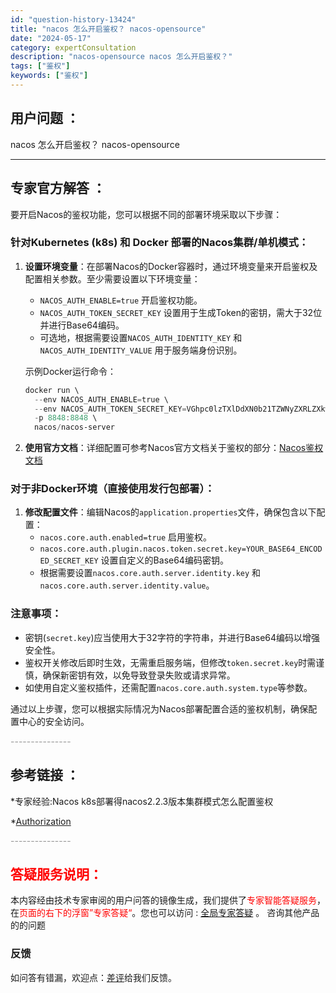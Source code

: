 ```yaml
---
id: "question-history-13424"
title: "nacos 怎么开启鉴权？ nacos-opensource"
date: "2024-05-17"
category: expertConsultation
description: "nacos-opensource nacos 怎么开启鉴权？"
tags: ["鉴权"]
keywords: ["鉴权"]
---
```


## 用户问题 ： 
 nacos 怎么开启鉴权？ nacos-opensource 

---------------
## 专家官方解答 ：

要开启Nacos的鉴权功能，您可以根据不同的部署环境采取以下步骤：

### 针对Kubernetes (k8s) 和 Docker 部署的Nacos集群/单机模式：

1. **设置环境变量**：在部署Nacos的Docker容器时，通过环境变量来开启鉴权及配置相关参数。至少需要设置以下环境变量：
   - `NACOS_AUTH_ENABLE=true` 开启鉴权功能。
   - `NACOS_AUTH_TOKEN_SECRET_KEY` 设置用于生成Token的密钥，需大于32位并进行Base64编码。
   - 可选地，根据需要设置`NACOS_AUTH_IDENTITY_KEY` 和 `NACOS_AUTH_IDENTITY_VALUE` 用于服务端身份识别。

   示例Docker运行命令：
   ```powershell
   docker run \
     --env NACOS_AUTH_ENABLE=true \
     --env NACOS_AUTH_TOKEN_SECRET_KEY=VGhpc0lzTXlDdXN0b21TZWNyZXRLZXkwMTIzNDU2Nzg= \
     -p 8848:8848 \
     nacos/nacos-server
   ```

2. **使用官方文档**：详细配置可参考Nacos官方文档关于鉴权的部分：[Nacos鉴权文档](https://nacos.io/docs/latest/guide/user/auth/)

### 对于非Docker环境（直接使用发行包部署）：

1. **修改配置文件**：编辑Nacos的`application.properties`文件，确保包含以下配置：
   - `nacos.core.auth.enabled=true` 启用鉴权。
   - `nacos.core.auth.plugin.nacos.token.secret.key=YOUR_BASE64_ENCODED_SECRET_KEY` 设置自定义的Base64编码密钥。
   - 根据需要设置`nacos.core.auth.server.identity.key` 和 `nacos.core.auth.server.identity.value`。

### 注意事项：

- 密钥(`secret.key`)应当使用大于32字符的字符串，并进行Base64编码以增强安全性。
- 鉴权开关修改后即时生效，无需重启服务端，但修改`token.secret.key`时需谨慎，确保新密钥有效，以免导致登录失败或请求异常。
- 如使用自定义鉴权插件，还需配置`nacos.core.auth.system.type`等参数。

通过以上步骤，您可以根据实际情况为Nacos部署配置合适的鉴权机制，确保配置中心的安全访问。


<font color="#949494">---------------</font> 


## 参考链接 ：

*专家经验:Nacos k8s部署得nacos2.2.3版本集群模式怎么配置鉴权 
 
 *[Authorization](https://nacos.io/docs/latest/guide/user/auth)


 <font color="#949494">---------------</font> 
 


## <font color="#FF0000">答疑服务说明：</font> 

本内容经由技术专家审阅的用户问答的镜像生成，我们提供了<font color="#FF0000">专家智能答疑服务</font>，在<font color="#FF0000">页面的右下的浮窗”专家答疑“</font>。您也可以访问 : [全局专家答疑](https://opensource.alibaba.com/chatBot) 。 咨询其他产品的的问题

### 反馈
如问答有错漏，欢迎点：[差评](https://ai.nacos.io/user/feedbackByEnhancerGradePOJOID?enhancerGradePOJOId=13894)给我们反馈。

